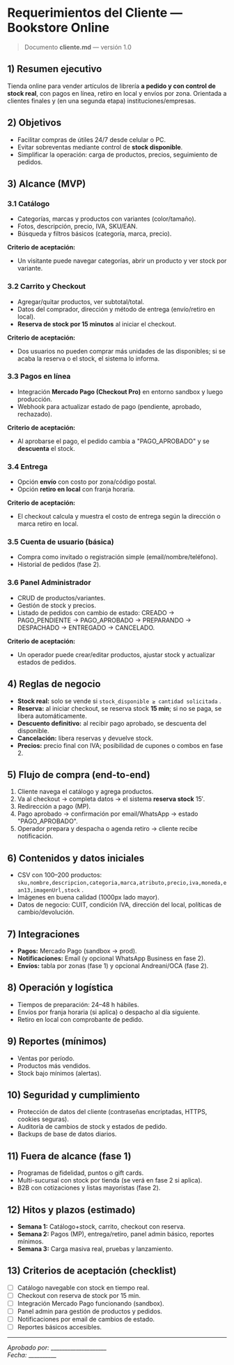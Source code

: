 # Requerimientos del Cliente — Bookstore Online

> Documento **cliente.md** — versión 1.0

## 1) Resumen ejecutivo
Tienda online para vender artículos de librería **a pedido y con control de stock real**, con pagos en línea, retiro en local y envíos por zona. Orientada a clientes finales y (en una segunda etapa) instituciones/empresas.

## 2) Objetivos
- Facilitar compras de útiles 24/7 desde celular o PC.
- Evitar sobreventas mediante control de **stock disponible**.
- Simplificar la operación: carga de productos, precios, seguimiento de pedidos.

## 3) Alcance (MVP)
### 3.1 Catálogo
- Categorías, marcas y productos con variantes (color/tamaño).
- Fotos, descripción, precio, IVA, SKU/EAN.
- Búsqueda y filtros básicos (categoría, marca, precio).

**Criterio de aceptación:**
- Un visitante puede navegar categorías, abrir un producto y ver stock por variante.

### 3.2 Carrito y Checkout
- Agregar/quitar productos, ver subtotal/total.
- Datos del comprador, dirección y método de entrega (envío/retiro en local).
- **Reserva de stock por 15 minutos** al iniciar el checkout.

**Criterio de aceptación:**
- Dos usuarios no pueden comprar más unidades de las disponibles; si se acaba la reserva o el stock, el sistema lo informa.

### 3.3 Pagos en línea
- Integración **Mercado Pago (Checkout Pro)** en entorno sandbox y luego producción.
- Webhook para actualizar estado de pago (pendiente, aprobado, rechazado).

**Criterio de aceptación:**
- Al aprobarse el pago, el pedido cambia a "PAGO_APROBADO" y se **descuenta** el stock.

### 3.4 Entrega
- Opción **envío** con costo por zona/código postal.
- Opción **retiro en local** con franja horaria.

**Criterio de aceptación:**
- El checkout calcula y muestra el costo de entrega según la dirección o marca retiro en local.

### 3.5 Cuenta de usuario (básica)
- Compra como invitado o registración simple (email/nombre/teléfono).
- Historial de pedidos (fase 2).

### 3.6 Panel Administrador
- CRUD de productos/variantes.
- Gestión de stock y precios.
- Listado de pedidos con cambio de estado: CREADO → PAGO_PENDIENTE → PAGO_APROBADO → PREPARANDO → DESPACHADO → ENTREGADO → CANCELADO.

**Criterio de aceptación:**
- Un operador puede crear/editar productos, ajustar stock y actualizar estados de pedidos.

## 4) Reglas de negocio
- **Stock real:** solo se vende si `stock_disponible ≥ cantidad solicitada` .
- **Reserva:** al iniciar checkout, se reserva stock **15 min**; si no se paga, se libera automáticamente.
- **Descuento definitivo:** al recibir pago aprobado, se descuenta del disponible.
- **Cancelación:** libera reservas y devuelve stock.
- **Precios:** precio final con IVA; posibilidad de cupones o combos en fase 2.

## 5) Flujo de compra (end-to-end)
1. Cliente navega el catálogo y agrega productos.
2. Va al checkout → completa datos → el sistema **reserva stock** 15′.
3. Redirección a pago (MP).
4. Pago aprobado → confirmación por email/WhatsApp → estado "PAGO_APROBADO".
5. Operador prepara y despacha o agenda retiro → cliente recibe notificación.

## 6) Contenidos y datos iniciales
- CSV con 100–200 productos: `sku,nombre,descripcion,categoria,marca,atributo,precio,iva,moneda,ean13,imagenUrl,stock` .
- Imágenes en buena calidad (1000px lado mayor). 
- Datos de negocio: CUIT, condición IVA, dirección del local, políticas de cambio/devolución.

## 7) Integraciones
- **Pagos:** Mercado Pago (sandbox → prod).
- **Notificaciones:** Email (y opcional WhatsApp Business en fase 2).
- **Envíos:** tabla por zonas (fase 1) y opcional Andreani/OCA (fase 2).

## 8) Operación y logística
- Tiempos de preparación: 24–48 h hábiles.
- Envíos por franja horaria (si aplica) o despacho al día siguiente.
- Retiro en local con comprobante de pedido.

## 9) Reportes (mínimos)
- Ventas por período.
- Productos más vendidos.
- Stock bajo mínimos (alertas).

## 10) Seguridad y cumplimiento
- Protección de datos del cliente (contraseñas encriptadas, HTTPS, cookies seguras).
- Auditoría de cambios de stock y estados de pedido.
- Backups de base de datos diarios.

## 11) Fuera de alcance (fase 1)
- Programas de fidelidad, puntos o gift cards.
- Multi-sucursal con stock por tienda (se verá en fase 2 si aplica).
- B2B con cotizaciones y listas mayoristas (fase 2).

## 12) Hitos y plazos (estimado)
- **Semana 1:** Catálogo+stock, carrito, checkout con reserva.
- **Semana 2:** Pagos (MP), entrega/retiro, panel admin básico, reportes mínimos.
- **Semana 3:** Carga masiva real, pruebas y lanzamiento.

## 13) Criterios de aceptación (checklist)
- [ ] Catálogo navegable con stock en tiempo real.
- [ ] Checkout con reserva de stock por 15 min.
- [ ] Integración Mercado Pago funcionando (sandbox).
- [ ] Panel admin para gestión de productos y pedidos.
- [ ] Notificaciones por email de cambios de estado.
- [ ] Reportes básicos accesibles.

---
*Aprobado por:* ____________________  
*Fecha:* __________
